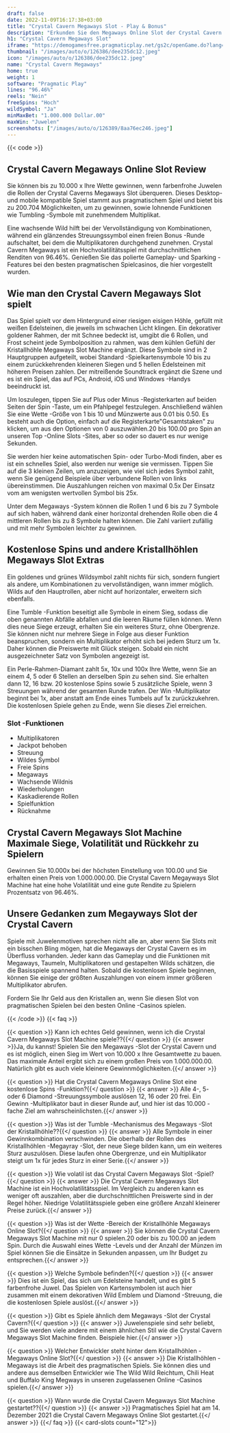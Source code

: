 ```yaml
---
draft: false
date: 2022-11-09T16:17:38+03:00
title: "Crystal Cavern Megaways Slot - Play & Bonus"
description: "Erkunden Sie den Megaways Online Slot der Crystal Cavern mit dieser vollständigen Bewertung des Gameplays, den Funktionen und wo Sie es mit dem besten Casino -Bonus spielen können."
h1: "Crystal Cavern Megaways Slot"
iframe: "https://demogamesfree.pragmaticplay.net/gs2c/openGame.do?lang=en&cur=EUR&gameSymbol=vswayscryscav"
thumbnail: "/images/auto/o/126386/dee235dc12.jpeg"
icon: "/images/auto/o/126386/dee235dc12.jpeg"
name: "Crystal Cavern Megaways"
home: true
weight: 1
software: "Pragmatic Play"
lines: "96.46%"
reels: "Nein"
freeSpins: "Hoch"
wildSymbol: "Ja"
minMaxBet: "1.000.000 Dollar.00"
maxWin: "Juwelen"
screenshots: ["/images/auto/o/126389/8aa76ec246.jpeg"]
---
```


{{< code >}}<h2>Crystal Cavern Megaways Online Slot Review</h2><p>Sie können bis zu 10.000 x Ihre Wette gewinnen, wenn farbenfrohe Juwelen die Rollen der Crystal Caverns Megaways Slot überqueren. Dieses Desktop- und mobile kompatible Spiel stammt aus pragmatischem Spiel und bietet bis zu 200.704 Möglichkeiten, um zu gewinnen, sowie lohnende Funktionen wie Tumbling -Symbole mit zunehmendem Multiplikat.</p><p>Eine wachsende Wild hilft bei der Vervollständigung von Kombinationen, während ein glänzendes Streuungssymbol einen freien Bonus -Runde aufschaltet, bei dem die Multiplikatoren durchgehend zunehmen. Crystal Cavern Megaways ist ein Hochvolatilitätsspiel mit durchschnittlichen Renditen von 96.46%. Genießen Sie das polierte Gameplay- und Sparking -Features bei den besten pragmatischen Spielcasinos, die hier vorgestellt wurden.</p><h2>Wie man den Crystal Cavern Megaways Slot spielt</h2><p>Das Spiel spielt vor dem Hintergrund einer riesigen eisigen Höhle, gefüllt mit weißen Edelsteinen, die jeweils im schwachen Licht klingen. Ein dekorativer goldener Rahmen, der mit Schnee bedeckt ist, umgibt die 6 Rollen, und Frost scheint jede Symbolposition zu rahmen, was dem kühlen Gefühl der Kristallhöhle Megaways Slot Machine ergänzt. Diese Symbole sind in 2 Hauptgruppen aufgeteilt, wobei Standard -Spielkartensymbole 10 bis zu einem zurückkehrenden kleineren Siegen und 5 hellen Edelsteinen mit höheren Preisen zahlen. Der mitreißende Soundtrack ergänzt die Szene und es ist ein Spiel, das auf PCs, Android, iOS und Windows -Handys beeindruckt ist.</p><p>Um loszulegen, tippen Sie auf Plus oder Minus -Registerkarten auf beiden Seiten der Spin -Taste, um ein Pfahlpegel festzulegen. Anschließend wählen Sie eine Wette -Größe von 1 bis 10 und Münzwerte aus 0.01 bis 0.50. Es besteht auch die Option, einfach auf die Registerkarte"Gesamtstaken" zu klicken, um aus den Optionen von 0 auszuwählen.20 bis 100.00 pro Spin an unseren Top -Online Slots -Sites, aber so oder so dauert es nur wenige Sekunden.</p><p>Sie werden hier keine automatischen Spin- oder Turbo-Modi finden, aber es ist ein schnelles Spiel, also werden nur wenige sie vermissen. Tippen Sie auf die 3 kleinen Zeilen, um anzuzeigen, wie viel sich jedes Symbol zahlt, wenn Sie genügend Beispiele über verbundene Rollen von links übereinstimmen. Die Auszahlungen reichen von maximal 0.5x Der Einsatz vom am wenigsten wertvollen Symbol bis 25x.</p><p>Unter dem Megaways -System können die Rollen 1 und 6 bis zu 7 Symbole auf sich haben, während dank einer horizontal drehenden Rolle oben die 4 mittleren Rollen bis zu 8 Symbole halten können. Die Zahl variiert zufällig und mit mehr Symbolen leichter zu gewinnen.</p><h2>Kostenlose Spins und andere Kristallhöhlen Megaways Slot Extras</h2><p>Ein goldenes und grünes Wildsymbol zahlt nichts für sich, sondern fungiert als andere, um Kombinationen zu vervollständigen, wann immer möglich. Wilds auf den Hauptrollen, aber nicht auf horizontaler, erweitern sich ebenfalls.</p><p>Eine Tumble -Funktion beseitigt alle Symbole in einem Sieg, sodass die oben genannten Abfälle abfallen und die leeren Räume füllen können. Wenn dies neue Siege erzeugt, erhalten Sie ein weiteres Sturz, ohne Obergrenze. Sie können nicht nur mehrere Siege in Folge aus dieser Funktion beanspruchen, sondern ein Multiplikator erhöht sich bei jedem Sturz um 1x. Daher können die Preiswerte mit Glück steigen. Sobald ein nicht ausgezeichneter Satz von Symbolen angezeigt ist.</p><p>Ein Perle-Rahmen-Diamant zahlt 5x, 10x und 100x Ihre Wette, wenn Sie an einem 4, 5 oder 6 Stellen an derselben Spin zu sehen sind. Sie erhalten dann 12, 16 bzw. 20 kostenlose Spins sowie 5 zusätzliche Spiele, wenn 3 Streuungen während der gesamten Runde trafen. Der Win -Multiplikator beginnt bei 1x, aber anstatt am Ende eines Tumbels auf 1x zurückzukehren. Die kostenlosen Spiele gehen zu Ende, wenn Sie dieses Ziel erreichen.</p><h3>
Slot -Funktionen</h3><ul>
<li></span>
Multiplikatoren</li>
<li></span>
Jackpot behoben</li>
<li></span>
Streuung</li>
<li></span>
Wildes Symbol</li>
<li></span>
Freie Spins</li>
<li></span>
Megaways</li>
<li></span>
Wachsende Wildnis</li>
<li></span>
Wiederholungen</li>
<li></span>
Kaskadierende Rollen</li>
<li></span>
Spielfunktion</li>
<li></span>
Rücknahme</li></ul><h2>Crystal Cavern Megaways Slot Machine Maximale Siege, Volatilität und Rückkehr zu Spielern</h2><p>Gewinnen Sie 10.000x bei der höchsten Einstellung von 100.00 und Sie erhalten einen Preis von 1.000.000.00. Die Crystal Cavern Megayways Slot Machine hat eine hohe Volatilität und eine gute Rendite zu Spielern Prozentsatz von 96.46%.</p><h2>Unsere Gedanken zum Megayways Slot der Crystal Cavern</h2><p>Spiele mit Juwelenmotiven sprechen nicht alle an, aber wenn Sie Slots mit ein bisschen Bling mögen, hat die Megaways der Crystal Cavern es im Überfluss vorhanden. Jeder kann das Gameplay und die Funktionen mit Megaways, Taumeln, Multiplikatoren und gestapelten Wilds schätzen, die die Basisspiele spannend halten. Sobald die kostenlosen Spiele beginnen, können Sie einige der größten Auszahlungen von einem immer größeren Multiplikator abrufen.</p><p>Fordern Sie Ihr Geld aus den Kristallen an, wenn Sie diesen Slot von pragmatischen Spielen bei den besten Online -Casinos spielen.</p>
{{< /code >}}
{{< faq >}}

{{< question >}} Kann ich echtes Geld gewinnen, wenn ich die Crystal Cavern Megaways Slot Machine spiele??{{</ question >}}
{{< answer >}}Ja, du kannst! Spielen Sie den Megaways -Slot der Crystal Cavern und es ist möglich, einen Sieg im Wert von 10.000 x Ihre Gesamtwette zu bauen. Das maximale Anteil ergibt sich zu einem großen Preis von 1.000.000.00. Natürlich gibt es auch viele kleinere Gewinnmöglichkeiten.{{</ answer >}}

{{< question >}} Hat die Crystal Cavern Megaways Online Slot eine kostenlose Spins -Funktion?{{</ question >}}
{{< answer >}} Alle 4-, 5- oder 6 Diamond -Streuungssymbole auslösen 12, 16 oder 20 frei. Ein Gewinn -Multiplikator baut in dieser Runde auf, und hier ist das 10.000 -fache Ziel am wahrscheinlichsten.{{</ answer >}}

{{< question >}} Was ist der Tumble -Mechanismus des Megaways -Slot der Kristallhöhle??{{</ question >}}
{{< answer >}} Alle Symbole in einer Gewinnkombination verschwinden. Die oberhalb der Rollen des Kristallhöhlen -Megayray -Slot, der neue Siege bilden kann, um ein weiteres Sturz auszulösen. Diese laufen ohne Obergrenze, und ein Multiplikator steigt um 1x für jedes Sturz in einer Serie.{{</ answer >}}

{{< question >}} Wie volatil ist das Crystal Cavern Megaways Slot -Spiel?{{</ question >}}
{{< answer >}} Die Crystal Cavern Megaways Slot Machine ist ein Hochvolatilitätsspiel. Im Vergleich zu anderen kann es weniger oft auszahlen, aber die durchschnittlichen Preiswerte sind in der Regel höher. Niedrige Volatilitätsspiele geben eine größere Anzahl kleinerer Preise zurück.{{</ answer >}}

{{< question >}} Was ist der Wette -Bereich der Kristallhöhle Megaways Online Slot?{{</ question >}}
{{< answer >}} Sie können die Crystal Cavern Megaways Slot Machine mit nur 0 spielen.20 oder bis zu 100.00 an jedem Spin. Durch die Auswahl eines Wette -Levels und der Anzahl der Münzen im Spiel können Sie die Einsätze in Sekunden anpassen, um Ihr Budget zu entsprechen.{{</ answer >}}

{{< question >}} Welche Symbole befinden?{{</ question >}}
{{< answer >}} Dies ist ein Spiel, das sich um Edelsteine handelt, und es gibt 5 farbenfrohe Juwel. Das Spielen von Kartensymbolen ist auch hier zusammen mit einem dekorativen Wild Emblem und Diamond -Streuung, die die kostenlosen Spiele auslöst.{{</ answer >}}

{{< question >}} Gibt es Spiele ähnlich dem Megaways -Slot der Crystal Cavern?{{</ question >}}
{{< answer >}} Juwelenspiele sind sehr beliebt, und Sie werden viele andere mit einem ähnlichen Stil wie die Crystal Cavern Megaways Slot Machine finden. Beispiele hier.{{</ answer >}}

{{< question >}} Welcher Entwickler steht hinter dem Kristallhöhlen -Megaways Online Slot?{{</ question >}}
{{< answer >}} Die Kristallhöhlen -Megaways ist die Arbeit des pragmatischen Spiels. Sie können dies und andere aus demselben Entwickler wie The Wild Wild Reichtum, Chili Heat und Buffalo King Megways in unseren zugelassenen Online -Casinos spielen.{{</ answer >}}

{{< question >}} Wann wurde die Crystal Cavern Megaways Slot Machine gestartet??{{</ question >}}
{{< answer >}} Pragmatisches Spiel hat am 14. Dezember 2021 die Crystal Cavern Megaways Online Slot gestartet.{{</ answer >}}
{{</ faq >}}
{{< card-slots count="12">}}